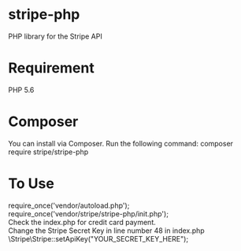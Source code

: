 # stripe-php
PHP library for the Stripe API
# Requirement
PHP 5.6 
# Composer
You can install via Composer. Run the following command:
composer require stripe/stripe-php
# To Use
require_once('vendor/autoload.php');<br/>
require_once('vendor/stripe/stripe-php/init.php');<br/>
Check the index.php for credit card payment.<br/>
Change the Stripe Secret Key in line number 48 in index.php<br/>
\Stripe\Stripe::setApiKey("YOUR_SECRET_KEY_HERE");

